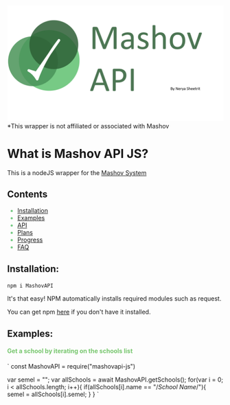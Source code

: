<img src="https://raw.githubusercontent.com/neryash/MashovAPI/master/npmLogo.png"/>
*This wrapper is not affiliated or associated with Mashov

# What is Mashov API JS?

This is a nodeJS wrapper for the
<a href="https://web.mashov.info/students/login" target="_blank">Mashov System</a>

## Contents
<span style="color:#77CA85">
<ul>
  <li><a href="#installation">Installation</a></li>
  <li><a href="#examples">Examples</a></li>
  <li><a href="#installation">API</a></li>
  <li><a href="#installation">Plans</a></li>
  <li><a href="#installation">Progress</a></li>
  <li><a href="#installation">FAQ</a></li>
</ul>
</span>

## Installation:
<div id="installation">
</div>

`npm i MashovAPI`

It's that easy! NPM automatically installs required modules such as request.

You can get npm <a href="https://nodejs.org/en/download/" target="_blank">here</a> if you don't have it installed.

## Examples:
<div id="examples">
</div>

<h4 class="green">Get a school by iterating on the schools list</h4>
`
const MashovAPI = require("mashovapi-js")

var semel = "";
var allSchools = await MashovAPI.getSchools();
for(var i = 0; i < allSchools.length; i++){
  if(allSchools[i].name == "/*School Name*/"){
    semel = allSchools[i].semel;
  }
}
`
<style>
  .green{
    color:#77C66E;
  }
</style>
